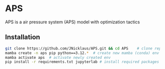 # APS

APS is a air pressure system (APS) model with optimization tactics


## Installation


```bash
git clone https://github.com/JNicklaus/APS.git && cd APS	# clone repo into mctm folder and change working directy
mamba create -n aps pip python==3.12.*	# create new mamba (conda) env
mamba activate aps	# activate newly created env
pip install -r requirements.txt jupyterlab # install required packages + jupyter lab server
```
